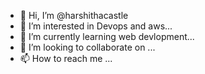 - 👋 Hi, I’m @harshithacastle
- 👀 I’m interested in Devops and aws...
- 🌱 I’m currently learning web devlopment...
- 💞️ I’m looking to collaborate on ...
- 📫 How to reach me ...

<!---
harshithacastle/harshithacastle is a ✨ special ✨ repository because its `README.md` (this file) appears on your GitHub profile.
You can click the Preview link to take a look at your changes.
--->
